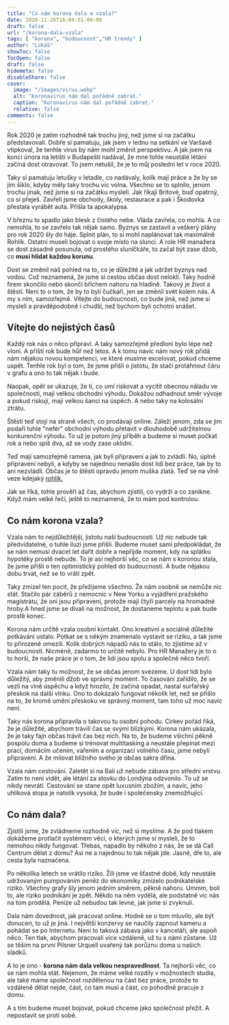 ```yaml
---
title: "Co nám korona dala a vzala?"
date: 2020-11-26T16:04:51-04:00
draft: false
url: "/korona-dala-vzala"
tags: [ "korona", "budoucnost","HR trendy" ]
author: "Lukáš"
showToc: false
TocOpen: false
draft: false
hidemeta: false
disableShare: false
cover:
  image: "/images/virus.webp"
  alt: "Koronavirus nám dal pořádně zabrat."
  caption: "Koronavirus nám dal pořádně zabrat."
  relative: false
comments: false
---
```


Rok 2020 je zatím rozhodně tak trochu jiný, než jsme si na začátku představovali. Dobře si pamatuju, jak jsem v lednu na setkání ve Varšavě vtipkoval, že tenhle virus by nám mohl změnit perspektivu. A jak jsem na konci února na letišti v Budapešti nadával, že mne tohle neustálé létání začíná dost otravovat. To jsem netušil, že je to můj poslední let v roce 2020.

Taky si pamatuju letušky v letadle, co nadávaly, kolik mají práce a že by se jim šiklo, kdyby měly taky trochu víc volna. Všechno se to splnilo, jenom trochu jinak, než jsme si na začátku mysleli. Jak říkají Britové, buď opatrný, co si přeješ. Zavřeli jsme obchody, školy, restaurace a pak i Škodovka přestala vyrábět auta. Přišla ta apokalypsa.

V březnu to spadlo jako blesk z čistého nebe. Vláda zavřela, co mohla. A co nemohla, to se zavřelo tak nějak samo. Byznys se zastavil a veškerý plány pro rok 2020 šly do háje. Splnit plán, to si mohl naplánovat tak maximálně Rohlík. Ostatní museli bojovat o svoje místo na slunci. A role HR manažera se dost zásadně posunula, od prostého sluníčkáře, to začal být zase džob, co **musí hlídat každou korunu**.

Dost se změnil náš pohled na to, co je důležité a jak udržet byznys nad vodou. Což neznamená, že jsme si cestou občas dost nelokli. Taky hodně firem skončilo nebo skončí břichem nahoru na hladině. Takový je život a štěstí. Není to o tom, že by to byli čučkaři, jen se změnil svět kolem nás. A my s ním, samozřejmě. Vítejte do budoucnosti, co bude jiná, než jsme si mysleli a pravděpodobně i chudší, než bychom byli ochotni snášet.

## Vítejte do nejistých časů
Každý rok nás o něco připraví. A taky samozřejmě předloni bylo lépe než vloni. A příští rok bude hůř než letos. A k tomu navíc nám nový rok přidá nám nějakou novou kompetenci, ve které musíme excelovat, pokud chceme uspět. Tenhle rok byl o tom, že jsme přišli o jistotu, že stačí protáhnout čáru v grafu a ono to tak nějak i bude.

Naopak, opět se ukazuje, že ti, co umí riskovat a vycítit obecnou náladu ve společnosti, mají velkou obchodní výhodu. Dokážou odhadnout směr vývoje a pokud riskují, mají velkou šanci na úspěch. A nebo taky na kolosální ztrátu.

Štěstí teď stojí na straně všech, co prodávají online. Záleží jenom, zda se jim podaří tuhle "nefér" obchodní výhodu přetavit v dlouhodobě udržitelnou konkurenční výhodu. To už je potom jiný příběh a budeme si muset počkat rok a nebo spíš dva, až se vody zase uklidní.

Teď mají samozřejmě ramena, jak byli připravení a jak to zvládli. No, úplně připravení nebyli, a kdyby se najednou nenašlo dost lidí bez práce, tak by to ani nezvládli. Občas je to štěstí opravdu jenom muška zlatá. Teď se na vlně veze kdejaký [rohlík.](https://www.rohlik.cz)

Jak se říká, tohle prověří až čas, abychom zjistili, co vydrží a co zanikne. Když mám velké řeči, ještě to neznamená, že to mám pod kontrolou.

## Co nám korona vzala?
Vzala nám to nejdůležitější, jistotu naší budoucnosti. Už nic nebude tak předvídatelné, o tuhle iluzi jsme přišli. Budeme muset sami předpokládat, že se nám nemusí dvacet let dařit dobře a nepřijde moment, kdy na splátku hypotéky prostě nebude. To je asi nejhorší věc, co se nám s koronou stala, že jsme přišli o ten optimistický pohled do budoucnosti. A bude nějakou dobu trvat, než se to vrátí zpět.

Taky zmizel ten pocit, že přežijeme všechno. Že nám osobně se nemůže nic stát. Stačilo pár záběrů z nemocnic v New Yorku a vyjádření pražského magistrátu, že oni jsou připraveni, protože mají čtyři parcely na hromadné hroby.A hned jsme se dívali na možnost, že dostaneme teplotu a pak bude prostě konec.

Korona nám určitě vzala osobní kontakt. Ono kreativní a sociálně důležité potkávání ustalo. Potkat se s někým znamenalo vystavit se riziku, a tak jsme to přirozeně omezili. Kolik dobrých nápadů nás to stálo, to zjistíme až v budoucnosti. Nicméně, zadarmo to určitě nebylo. Pro HR Manažery je to o to horší, že naše práce je o tom, že lidi jsou spolu a společně něco tvoří.

Vzala nám taky tu možnost, že se občas jenom svezeme. U dost lidí bylo důležitý, aby změnili džob ve správný moment. To časování zařídilo, že se vezli na vlně úspěchu a když hrozilo, že začíná opadat, nastal surfařský přeskok na další vlnku. Ono to dokázalo fungovat několik let, než se přišlo na to, že kromě umění přeskoku ve správný moment, tam toho už moc navíc není.

Taky nás korona připravila o takovou tu osobní pohodu. Církev pořád říká, že je důležité, abychom trávili čas se svými blízkými. Korona nám ukázala, že je taky fajn občas trávit čas bez nich. Na to, že budeme všichni pěkně pospolu doma a budeme si trénovat multitasking a neustále přepínat mezi prací, domácím učením, vařením a organizací volného času, jsme nebyli připravení. A že milovat bližního svého je občas sakra dřina.

Vzala nám cestování. Zaletět si na Bali už nebude zábava pro střední vrstvu. Zatím to není vidět, ale létání za stovku do Londýna odzvonilo. To už se nikdy nevrátí. Cestování se stane opět luxusním zbožím, a navíc, jeho uhlíková stopa je natolik vysoká, že bude i společensky znemožňující.

## Co nám dala?
Zjistili jsme, že zvládneme rozhodně víc, než si myslíme. A že pod tlakem dokážeme protlačit systémem věci, o kterých jsme si mysleli, že to nemohou nikdy fungovat. Třebas, napadlo by někoho z nás, že se dá Call Centrum dělat z domu? Asi ne a najednou to tak nějak jde. Jasně, dře to, ale cesta byla naznačena.

Po několika letech se vrátilo riziko. Žili jsme ve šťastné době, kdy neustále udržovaným pumpováním peněz do ekonomiky zmizelo podnikatelské riziko. Všechny grafy šly jenom jedním směrem, pěkně nahoru. Ummm, bolí to, ale riziko podnikání je zpět. Někdo na něm vydělá, ale podstatně víc nás na tom prodělá. Peníze už nebudou tak levné, jak jsme si zvyknuli.

Dala nám dovednost, jak pracovat online. Hodně se o tom mluvilo, ale být donucen, to už je jiná. I největší konzervy se naučily zapnout kameru a pohádat se po Internetu. Není to taková zábava jako v kanceláři, ale aspoň něco. Ten tlak, abychom pracovali více vzdáleně, už tu s námi zůstane. Už se těším na první Pilsner Urquell uvařený tak porůznu doma u našich sládků.

A to je ono - **korona nám dala velkou nespravedlnost**. Ta nejhorší věc, co se nám mohla stát. Nejenom, že máme velké rozdíly v možnostech studia, ale také máme společnost rozdělenou na část bez práce, protože to vzdáleně dělat nejde, část, co tam musí a část, co pohodlně pracuje z domu.

A s tím budeme muset bojovat, pokud chceme jako společnost přežít. A nepostavit se proti sobě.
